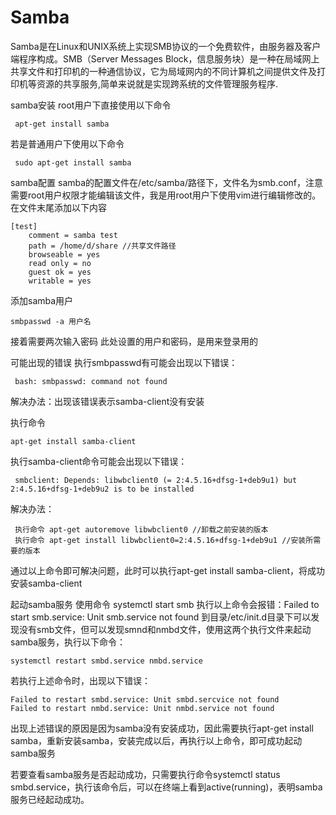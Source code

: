 # Samba

Samba是在Linux和UNIX系统上实现SMB协议的一个免费软件，由服务器及客户端程序构成。SMB（Server Messages Block，信息服务块）是一种在局域网上共享文件和打印机的一种通信协议，它为局域网内的不同计算机之间提供文件及打印机等资源的共享服务,简单来说就是实现跨系统的文件管理服务程序.


samba安装
root用户下直接使用以下命令

```
 apt-get install samba
```

若是普通用户下使用以下命令

```
 sudo apt-get install samba
```

samba配置
samba的配置文件在/etc/samba/路径下，文件名为smb.conf，注意需要root用户权限才能编辑该文件，我是用root用户下使用vim进行编辑修改的。
在文件末尾添加以下内容

```
[test]
	comment = samba test
	path = /home/d/share //共享文件路径
	browseable = yes
	read only = no
	guest ok = yes
	writable = yes
```

添加samba用户

```
smbpasswd -a 用户名
```

接着需要两次输入密码
此处设置的用户和密码，是用来登录用的

可能出现的错误
执行smbpasswd有可能会出现以下错误：

```
 bash: smbpasswd: command not found
```

解决办法：出现该错误表示samba-client没有安装

 执行命令

```
apt-get install samba-client
```

执行samba-client命令可能会出现以下错误：

```
 smbclient: Depends: libwbclient0 (= 2:4.5.16+dfsg-1+deb9u1) but 2:4.5.16+dfsg-1+deb9u2 is to be installed
```

解决办法：

```
 执行命令 apt-get autoremove libwbclient0 //卸载之前安装的版本
 执行命令 apt-get install libwbclient0=2:4.5.16+dfsg-1+deb9u1 //安装所需要的版本
```

通过以上命令即可解决问题，此时可以执行apt-get install samba-client，将成功安装samba-client

起动samba服务
使用命令 systemctl start smb
执行以上命令会报错：Failed to start smb.service: Unit smb.service not found
到目录/etc/init.d目录下可以发现没有smb文件，但可以发现smnd和nmbd文件，使用这两个执行文件来起动samba服务，执行以下命令：

```
systemctl restart smbd.service nmbd.service
```

若执行上述命令时，出现以下错误：

```
Failed to restart smbd.service: Unit smbd.sercvice not found
Failed to restart nmbd.service: Unit nmbd.service not found
```

出现上述错误的原因是因为samba没有安装成功，因此需要执行apt-get install samba，重新安装samba，安装完成以后，再执行以上命令，即可成功起动samba服务

若要查看samba服务是否起动成功，只需要执行命令systemctl status smbd.service，执行该命令后，可以在终端上看到active(running)，表明samba服务已经起动成功。
